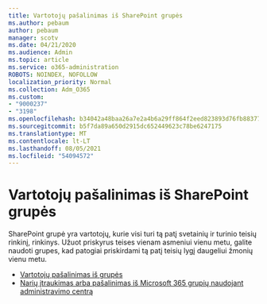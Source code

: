```yaml
---
title: Vartotojų pašalinimas iš SharePoint grupės
ms.author: pebaum
author: pebaum
manager: scotv
ms.date: 04/21/2020
ms.audience: Admin
ms.topic: article
ms.service: o365-administration
ROBOTS: NOINDEX, NOFOLLOW
localization_priority: Normal
ms.collection: Adm_O365
ms.custom:
- "9000237"
- "3198"
ms.openlocfilehash: b34042a48baa26a7e2a4b6a29ff864f2eed823893d76fb8837704769b0ce5166
ms.sourcegitcommit: b5f7da89a650d2915dc652449623c78be6247175
ms.translationtype: MT
ms.contentlocale: lt-LT
ms.lasthandoff: 08/05/2021
ms.locfileid: "54094572"
---
```

# <a name="remove-users-from-a-sharepoint-group"></a>Vartotojų pašalinimas iš SharePoint grupės

SharePoint grupė yra vartotojų, kurie visi turi tą patį svetainių ir turinio teisių rinkinį, rinkinys. Užuot priskyrus teises vienam asmeniui vienu metu, galite naudoti grupes, kad patogiai priskirdami tą patį teisių lygį daugeliui žmonių vienu metu.

- [Vartotojų pašalinimas iš grupės](https://docs.microsoft.com/sharepoint/customize-sharepoint-site-permissions#remove-users-from-a-group)
- [Narių įtraukimas arba pašalinimas iš Microsoft 365 grupių naudojant administravimo centrą](https://docs.microsoft.com/microsoft-365/admin/create-groups/add-or-remove-members-from-groups)
